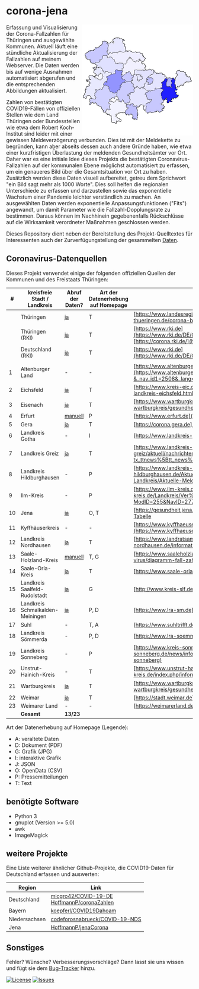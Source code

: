 # corona-jena

<img align="right" src="logo.jpg">

Erfassung und Visualisierung der Corona-Fallzahlen für Thüringen und ausgewählte Kommunen. Aktuell läuft eine stündliche Aktualisierung der Fallzahlen auf meinem Webserver. Die Daten werden bis auf wenige Ausnahmen automatisiert abgerufen und die entsprechenden Abbildungen aktualisiert.

Zahlen von bestätigten COVID19-Fällen von offiziellen Stellen wie dem Land Thüringen oder Bundesstellen wie etwa dem Robert Koch-Institut sind leider mit einer gewissen Meldeverzögerung verbunden. Dies ist mit der Meldekette zu begründen, kann aber abseits dessen auch andere Gründe haben, wie etwa einer kurzfristigen Überlastung der meldenden Gesundheitsämter vor Ort. Daher war es eine initiale Idee dieses Projekts die bestätigten Coronavirus-Fallzahlen auf der kommunalen Ebene möglichst automatisiert zu erfassen, um ein genaueres Bild über die Gesamtsituation vor Ort zu haben. Zusätzlich werden diese Daten visuell aufbereitet, getreu dem Sprichwort "ein Bild sagt mehr als 1000 Worte". Dies soll helfen die regionalen Unterschiede zu erfassen und darzustellen sowie das exponentielle Wachstum einer Pandemie leichter verständlich zu machen. An ausgewählten Daten werden exponentielle Anpassungsfunktionen ("Fits") angewandt, um damit Parameter wie die Fallzahl-Dopplungsrate zu bestimmen. Daraus können im Nachhinein gegebenenfalls Rückschlüsse auf die Wirksamkeit verordneter Maßnahmen geschlossen werden.

Dieses Repository dient neben der Bereitstellung des Projekt-Quelltextes für Interessenten auch der Zurverfügungstellung der gesammelten [Daten](/data/).

## Coronavirus-Datenquellen

Dieses Projekt verwendet einige der folgenden offiziellen Quellen der Kommunen und des Freistaats Thüringen:

| #  | kreisfreie Stadt / Landkreis     | Abruf der Daten?                       | Art der Datenerhebung auf Homepage | Webseite                                                                                                                                                                                                                                               |
|----|----------------------------------|----------------------------------------|------------------------------------|--------------------------------------------------------------------------------------------------------------------------------------------------------------------------------------------------------------------------------------------------------|
|    | Thüringen                        | [ja](data/cases_thuringia.csv)         | T                                  | [https://www.landesregierung-thueringen.de](https://www.landesregierung-thueringen.de/corona-bulletin)                                                                                                                                                 |
|    | Thüringen (RKI)                  | [ja](data/cases_rki_db_th.csv)         | T                                  | [https://www.rki.de](https://www.rki.de/DE/Content/InfAZ/N/Neuartiges_Coronavirus/Fallzahlen.html), [https://corona.rki.de/](https://corona.rki.de/)                                                                                                   |
|    | Deutschland (RKI)                | [ja](data/cases_germany_total_rki.csv) | T                                  | [https://www.rki.de](https://www.rki.de/DE/Content/InfAZ/N/Neuartiges_Coronavirus/Fallzahlen.html)                                                                                                                                                     |
|    |                                  |                                        |                                    |                                                                                                                                                                                                                                                        |
| 1  | Altenburger Land                 | -                                      | -                                  | [https://www.altenburgerland.de](https://www.altenburgerland.de/sixcms/detail.php?&_nav_id1=2508&_lang=de&id=371691)                                                                                                                                   |
| 2  | Eichsfeld                        | [ja](data/cases_eic.csv)               | T                                  | [https://www.kreis-eic.de](https://www.kreis-eic.de/aktuelle-fallzahlen-im-landkreis-eichsfeld.html)                                                                                                                                                   |
| 3  | Eisenach                         | [ja](data/cases_ea.csv)                | T                                  | [https://www.wartburgkreis.de](https://www.wartburgkreis.de/leben-im-wartburgkreis/gesundheit/aktuelle-informationen-zum-corona-virus)                                                                                                                 |
| 4  | Erfurt                           | [manuell](data/cases_erfurt.csv)       | P                                  | [https://www.erfurt.de](https://www.erfurt.de/ef/de/service/aktuelles/am/index.itl)                                                                                                                                                                    |
| 5  | Gera                             | [ja](data/cases_gera.csv)              | T                                  | [https://corona.gera.de](https://corona.gera.de/)                                                                                                                                                                                                      |
| 6  | Landkreis Gotha                  | -                                      | I                                  | [https://www.landkreis-gotha.de](https://www.landkreis-gotha.de/)                                                                                                                                                                                      |
| 7  | Landkreis Greiz                  | [ja](data/cases_grz.csv)               | T                                  | [https://www.landkreis-greiz.de](https://www.landkreis-greiz.de/landkreis-greiz/aktuell/nachrichten-details/?tx_ttnews%5Btt_news%5D=224&cHash=74595518f951c32f22d04b7591d643fe)                                                                        |
| 8  | Landkreis Hildburghausen         | -                                      | P                                  | [https://www.landkreis-hildburghausen.de](https://www.landkreis-hildburghausen.de/Aktuelles-Covid-19/Aktuelles-zu-Covid-19-im-Landkreis/Aktuelle-Meldungen-aus-dem-Landkreis)                                                                          |
| 9  | Ilm-Kreis                        | -                                      | P                                  | [https://www.ilm-kreis.de](https://www.ilm-kreis.de/Landkreis/Ver%C3%B6ffentlichungen/Pressearchiv/index.php?ModID=255&NavID=2778.25&text=Coronavirus)                                                                                                 |
| 10 | Jena                             | [ja](data/cases_jena_opendata.csv)     | O, T                               | [https://gesundheit.jena.de](https://gesundheit.jena.de/de/coronavirus), [OpenData Tabelle](https://opendata.jena.de/dataset/2cc7773d-beba-43ad-9808-a420a67ffcb3/resource/d3ba07b6-fb19-451b-b902-5b18d8e8cbad/download/corona_erkrankungen_jena.csv) |
| 11 | Kyffhäuserkreis                  | -                                      | -                                  | [https://www.kyffhaeuser.de](https://www.kyffhaeuser.de/kyf/index.php/landkreis.html)                                                                                                                                                                  |
| 12 | Landkreis Nordhausen             | [ja](data/cases_ndh.csv)               | T                                  | [https://www.landratsamt-nordhausen.de](https://www.landratsamt-nordhausen.de/informationen-coronavirus.html)                                                                                                                                          |
| 13 | Saale-Holzland-Kreis             | [manuell](data/cases_shk.csv)          | T, G                               | [https://www.saaleholzlandkreis.de](https://www.saaleholzlandkreis.de/corona-virus/diagramm-fall-zahlen/)                                                                                                                                                    |
| 14 | Saale-Orla-Kreis                 | [ja](data/cases_sok.csv)               | T                                  | [https://www.saale-orla-kreis.de](https://www.saale-orla-kreis.de/sok/)                                                                                                                                                                                |
| 15 | Landkreis Saalfeld-Rudolstadt    | [ja](data/cases_slf/)                  | G                                  | [http://www.kreis-slf.de](http://www.kreis-slf.de/landratsamt/)                                                                                                                                                                                        |
| 16 | Landkreis Schmalkalden-Meiningen | [ja](data/cases_sm/)                   | P, D                               | [https://www.lra-sm.de](https://www.lra-sm.de/?p=22632)                                                                                                                                                                                                |
| 17 | Suhl                             | -                                      | T, A                               | [https://www.suhltrifft.de](https://www.suhltrifft.de/content/blogsection/41/2246/)                                                                                                                                                                    |
| 18 | Landkreis Sömmerda               | -                                      | P, D                               | [https://www.lra-soemmerda.de](https://www.lra-soemmerda.de/)                                                                                                                                                                                          |
| 19 | Landkreis Sonneberg              | -                                      | P                                  | [https://www.kreis-sonneberg.de](https://www.kreis-sonneberg.de/news/information-zum-infektionsgeschehen-im-landkreis-sonneberg)                                                                                                                       |
| 20 | Unstrut-Hainich-Kreis            | -                                      | T                                  | [https://www.unstrut-hainich-kreis.de](https://www.unstrut-hainich-kreis.de/index.php/informationen-zum-neuartigen-coronavirus)                                                                                                                        |
| 21 | Wartburgkreis                    | [ja](data/cases_wak.csv)               | T                                  | [https://www.wartburgkreis.de](https://www.wartburgkreis.de/leben-im-wartburgkreis/gesundheit/aktuelle-informationen-zum-corona-virus)                                                                                                                 |
| 22 | Weimar                           | [ja](data/cases_weimar.dat)            | T                                  | [https://stadt.weimar.de](https://stadt.weimar.de/aktuell/coronavirus)                                                                                                                                                                                 |
| 23 | Weimarer Land                    | -                                      | -                                  | [https://weimarerland.de](https://weimarerland.de/index_lra.html)                                                                                                                                                                                      |
|    | <strong>Gesamt</strong>          | <strong>13/23</strong>                 |                                    |                                                                                                                                                                                                                                                        |

Art der Datenerhebung auf Homepage (Legende):
 - A: veraltete Daten
 - D: Dokument (PDF)
 - G: Grafik (JPG)
 - I: interaktive Grafik
 - J: JSON
 - O: OpenData (CSV)
 - P: Pressemitteilungen
 - T: Text

## benötigte Software
- Python 3
- gnuplot (Version >= 5.0)
- awk
- ImageMagick

## weitere Projekte

Eine Liste weiterer ähnlicher Github-Projekte, die COVID19-Daten für Deutschland erfassen und auswerten:

| Region        | Link                                                                                                                                      |
|---------------|-------------------------------------------------------------------------------------------------------------------------------------------|
| Deutschland   | [micgro42/COVID-19-DE](https://github.com/micgro42/COVID-19-DE)<br /> [HoffmannP/coronaZahlen](https://github.com/HoffmannP/coronaZahlen) |
| Bayern        | [koepferl/COVID19Dahoam](https://github.com/koepferl/COVID19Dahoam)                                                                       |
| Niedersachsen | [codeforosnabrueck/COVID-19-NDS](https://github.com/codeforosnabrueck/COVID-19-NDS)                                                       |
| Jena          | [HoffmannP/jenaCorona](https://github.com/HoffmannP/jenaCorona)                                                                           |

## Sonstiges
Fehler? Wünsche? Verbesserungsvorschläge? Dann lasst sie uns wissen und fügt sie dem [Bug-Tracker](https://github.com/micb25/corona-jena/issues) hinzu.

[![License](https://img.shields.io/github/license/micb25/corona-jena.svg)](LICENSE)
[![Issues](https://img.shields.io/github/issues/micb25/corona-jena.svg)](https://github.com/micb25/corona-jena/issues)
